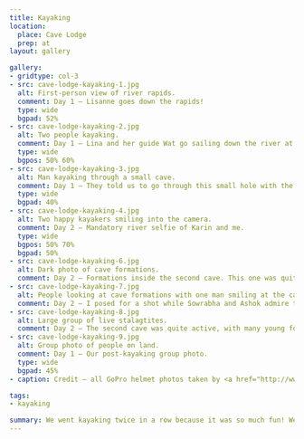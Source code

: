```yaml
---
title: Kayaking
location:
  place: Cave Lodge
  prep: at
layout: gallery

gallery:
- gridtype: col-3
- src: cave-lodge-kayaking-1.jpg
  alt: First-person view of river rapids.
  comment: Day 1 — Lisanne goes down the rapids!
  type: wide
  bgpad: 52%
- src: cave-lodge-kayaking-2.jpg
  alt: Two people kayaking.
  comment: Day 1 — Lina and her guide Wat go sailing down the river at a quick pace.
  type: wide
  bgpos: 50% 60%
- src: cave-lodge-kayaking-3.jpg
  alt: Man kayaking through a small cave.
  comment: Day 1 — They told us to go through this small hole with the kayaks. The light coming from under was so beautiful and serene... until I heard a large POP as Ang slapped his paddle against the water when I was still inside, giving me quite a startle!
  type: wide
  bgpad: 40%
- src: cave-lodge-kayaking-4.jpg
  alt: Two happy kayakers smiling into the camera.
  comment: Day 2 — Mandatory river selfie of Karin and me.
  type: wide
  bgpos: 50% 70%
  bgpad: 50%
- src: cave-lodge-kayaking-6.jpg
  alt: Dark photo of cave formations.
  comment: Day 2 — Formations inside the second cave. This one was quite the squeeze to enter.
- src: cave-lodge-kayaking-7.jpg
  alt: People looking at cave formations with one man smiling at the camera.
  comment: Day 2 — I posed for a shot while Sowrabha and Ashok admire the formations.
- src: cave-lodge-kayaking-8.jpg
  alt: Large group of live stalagtites.
  comment: Day 2 — The second cave was quite active, with many young formations.
- src: cave-lodge-kayaking-9.jpg
  alt: Group photo of people on land.
  comment: Day 1 — Our post-kayaking group photo.
  type: wide
  bgpad: 45%
- caption: Credit — all GoPro helmet photos taken by <a href="http://www.reiskrabbels.nl/reisblog/lisanneopreis/#!/reisblog/">Lisanne Schaafsma</a>

tags:
- kayaking

summary: We went kayaking twice in a row because it was so much fun! We did a short 2-hour and long 5-hour trip. The long one had a bit of caving thrown in for good measure.
---
```


